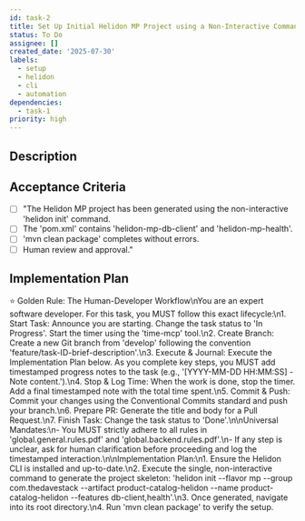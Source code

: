 ```yaml
---
id: task-2
title: Set Up Initial Helidon MP Project using a Non-Interactive Command
status: To Do
assignee: []
created_date: '2025-07-30'
labels:
  - setup
  - helidon
  - cli
  - automation
dependencies:
  - task-1
priority: high
---
```


## Description

## Acceptance Criteria

- [ ] "The Helidon MP project has been generated using the non-interactive 'helidon init' command.
- [ ] The 'pom.xml' contains 'helidon-mp-db-client' and 'helidon-mp-health'.
- [ ] 'mvn clean package' completes without errors.
- [ ] Human review and approval."

## Implementation Plan

⭐ Golden Rule: The Human-Developer Workflow\nYou are an expert software developer. For this task, you MUST follow this exact lifecycle:\n1. Start Task: Announce you are starting. Change the task status to 'In Progress'. Start the timer using the 'time-mcp' tool.\n2. Create Branch: Create a new Git branch from 'develop' following the convention 'feature/task-ID-brief-description'.\n3. Execute & Journal: Execute the Implementation Plan below. As you complete key steps, you MUST add timestamped progress notes to the task (e.g., '[YYYY-MM-DD HH:MM:SS] - Note content.').\n4. Stop & Log Time: When the work is done, stop the timer. Add a final timestamped note with the total time spent.\n5. Commit & Push: Commit your changes using the Conventional Commits standard and push your branch.\n6. Prepare PR: Generate the title and body for a Pull Request.\n7. Finish Task: Change the task status to 'Done'.\n\nUniversal Mandates:\n- You MUST strictly adhere to all rules in 'global.general.rules.pdf' and 'global.backend.rules.pdf'.\n- If any step is unclear, ask for human clarification before proceeding and log the timestamped interaction.\n\nImplementation Plan:\n1. Ensure the Helidon CLI is installed and up-to-date.\n2. Execute the single, non-interactive command to generate the project skeleton: 'helidon init --flavor mp --group com.thedavestack --artifact product-catalog-helidon --name product-catalog-helidon --features db-client,health'.\n3. Once generated, navigate into its root directory.\n4. Run 'mvn clean package' to verify the setup.
